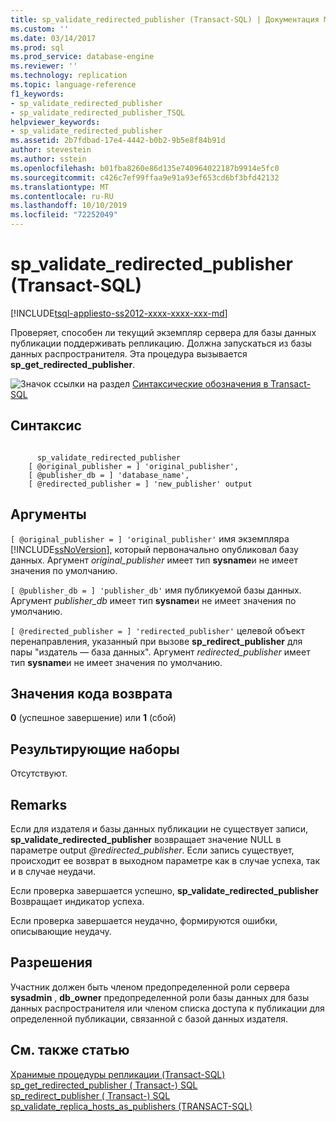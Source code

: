 ```yaml
---
title: sp_validate_redirected_publisher (Transact-SQL) | Документация Майкрософт
ms.custom: ''
ms.date: 03/14/2017
ms.prod: sql
ms.prod_service: database-engine
ms.reviewer: ''
ms.technology: replication
ms.topic: language-reference
f1_keywords:
- sp_validate_redirected_publisher
- sp_validate_redirected_publisher_TSQL
helpviewer_keywords:
- sp_validate_redirected_publisher
ms.assetid: 2b7fdbad-17e4-4442-b0b2-9b5e8f84b91d
author: stevestein
ms.author: sstein
ms.openlocfilehash: b01fba8260e86d135e740964022187b9914e5fc0
ms.sourcegitcommit: c426c7ef99ffaa9e91a93ef653cd6bf3bfd42132
ms.translationtype: MT
ms.contentlocale: ru-RU
ms.lasthandoff: 10/10/2019
ms.locfileid: "72252049"
---
```

# <a name="sp_validate_redirected_publisher-transact-sql"></a>sp_validate_redirected_publisher (Transact-SQL)
[!INCLUDE[tsql-appliesto-ss2012-xxxx-xxxx-xxx-md](../../includes/tsql-appliesto-ss2012-xxxx-xxxx-xxx-md.md)]

  Проверяет, способен ли текущий экземпляр сервера для базы данных публикации поддерживать репликацию. Должна запускаться из базы данных распространителя. Эта процедура вызывается **sp_get_redirected_publisher**.  
  
 ![Значок ссылки на раздел](../../database-engine/configure-windows/media/topic-link.gif "Значок ссылки на раздел") [Синтаксические обозначения в Transact-SQL](../../t-sql/language-elements/transact-sql-syntax-conventions-transact-sql.md)  
  
## <a name="syntax"></a>Синтаксис  
  
```  
  
      sp_validate_redirected_publisher   
    [ @original_publisher = ] 'original_publisher',  
    [ @publisher_db = ] 'database_name',   
    [ @redirected_publisher = ] 'new_publisher' output  
```  
  
## <a name="arguments"></a>Аргументы  
`[ @original_publisher = ] 'original_publisher'` имя экземпляра [!INCLUDE[ssNoVersion](../../includes/ssnoversion-md.md)], который первоначально опубликовал базу данных. Аргумент *original_publisher* имеет тип **sysname**и не имеет значения по умолчанию.  
  
`[ @publisher_db = ] 'publisher_db'` имя публикуемой базы данных. Аргумент *publisher_db* имеет тип **sysname**и не имеет значения по умолчанию.  
  
`[ @redirected_publisher = ] 'redirected_publisher'` целевой объект перенаправления, указанный при вызове **sp_redirect_publisher** для пары "издатель — база данных". Аргумент *redirected_publisher* имеет тип **sysname**и не имеет значения по умолчанию.  
  
## <a name="return-code-values"></a>Значения кода возврата  
 **0** (успешное завершение) или **1** (сбой)  
  
## <a name="result-sets"></a>Результирующие наборы  
 Отсутствуют.  
  
## <a name="remarks"></a>Remarks  
 Если для издателя и базы данных публикации не существует записи, **sp_validate_redirected_publisher** возвращает значение NULL в параметре output *\@redirected_publisher*. Если запись существует, происходит ее возврат в выходном параметре как в случае успеха, так и в случае неудачи.  
  
 Если проверка завершается успешно, **sp_validate_redirected_publisher** Возвращает индикатор успеха.  
  
 Если проверка завершается неудачно, формируются ошибки, описывающие неудачу.  
  
## <a name="permissions"></a>Разрешения  
 Участник должен быть членом предопределенной роли сервера **sysadmin** , **db_owner** предопределенной роли базы данных для базы данных распространителя или членом списка доступа к публикации для определенной публикации, связанной с базой данных издателя.  
  
## <a name="see-also"></a>См. также статью  
 [Хранимые процедуры репликации (Transact-SQL)](../../relational-databases/system-stored-procedures/replication-stored-procedures-transact-sql.md)   
 [sp_get_redirected_publisher &#40;  Transact-&#41; SQL](../../relational-databases/system-stored-procedures/sp-get-redirected-publisher-transact-sql.md)  
 [sp_redirect_publisher &#40;  Transact-&#41; SQL](../../relational-databases/system-stored-procedures/sp-redirect-publisher-transact-sql.md)  
 [sp_validate_replica_hosts_as_publishers &#40;TRANSACT-SQL&#41;](../../relational-databases/system-stored-procedures/sp-validate-replica-hosts-as-publishers-transact-sql.md)  
  
  
